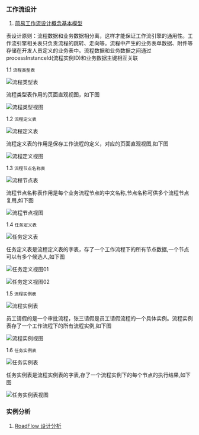 ### 工作流设计

1. [简易工作流设计概念基本模型](https://www.jianshu.com/p/fbd4b6d1fbcf)

表设计原则：流程数据和业务数据相分离，这样才能保证工作流引擎的通用性。工作流引擎相关表只负责流程的跳转、走向等。流程中产生的业务表单数据、附件等存储在开发人员定义的业务表中。流程数据和业务数据之间通过processInstanceId(流程实例ID)和业务数据主键相互关联

1.1 `流程类型表`

![流程类型表](images/ProcessTypeTable.png)

流程类型表作用的页面直观视图，如下图

![流程类型视图](images/ProcessTypeView.png)

1.2 `流程定义表`

![流程定义表](images/ProcessDefinedTable.png)

流程定义表的作用是保存工作流程的定义，对应的页面直观视图,如下图

![流程定义视图](images/ProcessDefinedView.png)

1.3 `流程节点名称表`

![流程节点表](images/ProcessNodeTable.png)

流程节点名称表作用是每个业务流程节点的中文名称,节点名称可供多个流程节点复用,如下图

![流程节点视图](images/ProcessNodeView.png)

1.4 `任务定义表`

![任务定义表](images/TaskDefinedTable.png)

任务定义表是流程定义表的字表，存了一个工作流程下的所有节点数据,一个节点可以有多个候选人,如下图

![任务定义视图01](images/TaskDefinedView.png)

![任务定义视图02](images/TaskDefinedView2.png)

1.5 `流程实例表`

![流程实例表](images/ProcessInstanceTable.png)

员工请假的是一个审批流程，张三请假是员工请假流程的一个具体实例。流程实例表存了一个工作流程下的所有流程实例,如下图

![流程实例视图](images/ProcessInstanceView.png)

1.6 `任务实例表`

![任务实例表](images/TaskInstanceTable.png)

任务实例表是流程实例表的字表,存了一个流程实例下的每个节点的执行结果,如下图

![任务实例表视图](images/TaskInstanceView.png)

### 实例分析

1. [RoadFlow 设计分析](RoadFlowAlize.md)
